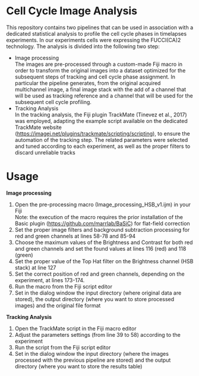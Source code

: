 # Cell Cycle Image Analysis
This repository contains two pipelines that can be used in association with a dedicated statistical analysis to profile the cell cycle phases in timelapses experiments. In our experiments cells were expressing the FUCCI(CA)2 technology. The analysis is divided into the following two step:

- Image processing <br> 
   The images are pre-processed through a custom-made Fiji macro in order to transform the original images into a dataset optimized for the subsequent steps of tracking and cell cycle phase assignment. In particular the pipeline generates, from the original acquired multichannel image, a final image stack with the add of a channel that will be used as tracking reference and a channel that will be used for the subsequent cell cycle profiling.
- Tracking Analysis <br>
   In the tracking analysis, the Fiji plugin TrackMate (Tinevez et al., 2017) was employed, adapting the example script available on the dedicated TrackMate website (https://imagej.net/plugins/trackmate/scripting/scripting), to ensure the automation of the tracking step. The related parameters were selected and tuned according to each experiment, as well as the proper filters to discard unreliable tracks


# Usage

**Image processing**

1)	Open the pre-processing macro (Image_processing_HSB_v1.ijm) in your Fiji <br>
Note: the execution of the macro requires the prior installation of the Basic plugin (https://github.com/marrlab/BaSiC) for flat-field correction
2)	Set the proper image filters and background subtraction processing for red and green channels at lines 58-78 and 85-94
3)	Choose the maximum values of the Brightness and Contrast for both red and green channels and set the found values at lines 116 (red) and 118 (green)
4)	Set the proper value of the Top Hat filter on the Brightness channel (HSB stack) at line 127
5)	 Set the correct position of red and green channels, depending on the experiment, at lines 173-174.
6)	Run the macro from the Fiji script editor
7)	Set in the dialog window the input directory (where original data are stored), the output directory (where you want to store processed images) and the original file format

**Tracking Analysis**

1)	Open the TrackMate script in the Fiji macro editor
2)	Adjust the parameters settings (from line 39 to 58) according to the experiment
3)	Run the script from the Fiji script editor
4)	Set in the dialog window the input directory (where the images processed with the previous pipeline are stored) and the output directory (where you want to store the results table)

